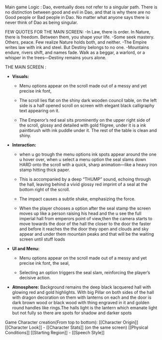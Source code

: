 Main game Logic : Dao, eventually does not refer to a singular path. There is no distinction between good and evil in Dao, and that is why there are no Good people or Bad people in Dao. No matter what anyone says there is never think of Dao as being singular.
 
FEW QUOTES FOR THE MAIN SCREEN:
-In Law, there is order. In Nature, there is freedom. Between them, you shape your life.
-Some seek mastery. Others, peace. Few realize Nature holds both, and neither.
-The Empire writes law with ink and steel. But Destiny belongs to no one.
-Mountains endure, rivers shift, and names fade. Walk as a beggar, a warlord, or a whisper in the trees—Destiny remains yours alone.

THE MAIN SCREEN : 
- **Visuals:**
    - Menu options appear on the scroll made out of a messy and yet precise ink font,
    - The scroll lies flat on the shiny dark wooden council table, on the left side is a half opened scroll on screen with elegant black calligraphy text appearing on it.
        
    - The Emperor’s red seal sits prominently on the upper right side of the scroll, glossy and detailed with gold filigree, under it is a ink paintbrush with ink puddle under it. The rest of the table is clean and shiny.
- **Interaction:**
    
    - when u go trough the menu options ink spots appear around the one u hover over, when u select a menu option the seal slams down HARD onto the scroll with a quick, sharp animation—like a heavy iron stamp hitting thick paper.
    
    - This is accompanied by a deep “THUMP” sound, echoing through the hall, leaving behind a vivid glossy red imprint  of a seal at the bottom right of the scroll.
    
    - The impact causes a subtle shake, emphasizing the force.
    
	- When the player chooses a option after the seal stamp the screen moves up like a person raising his head and the u see the full imperial hall from emperors point of view,then the camera starts to move towards the door of the hall the closer to the door the faster and before it reaches the the door they open and clouds and sky appear and under them mountain peaks and that will be the waiting screen until stuff loads
- **UI and Menu:**
    
    - Menu options appear on the scroll made out of a messy and yet precise ink font, the seal, 
    
    - Selecting an option triggers the seal slam, reinforcing the player’s decisive action.
- **Atmosphere:**
 Background remains the deep black lacquered hall with glowing red and gold highlights. With big Pillar on both sides of the hall with dragon decoration on them with lanterns on each and the door is dark brown wood or black wood with thing engraved in it and golden round handles like rings.The halls light is the lantern which emanate light but not fully so there are spots for shadow and darker spots

Game Character creation(From top to bottom):
[[Character Origin]]
[[Character Look]] - [[Character Stats]] (on the same screen)
[[Physical Conditions]]
[[Starting Region]] - [[Speech Style]]
